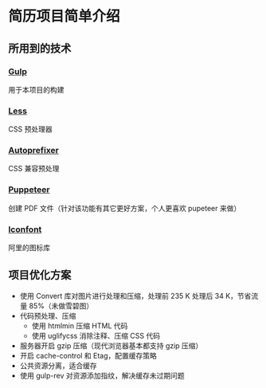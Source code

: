 # 简历项目简单介绍

## 所用到的技术

### [Gulp](https://gulpjs.com/)

用于本项目的构建

### [Less](http://lesscss.org/)

CSS 预处理器

### [Autoprefixer](https://www.npmjs.com/package/autoprefixer)

CSS 兼容预处理

### [Puppeteer](https://github.com/GoogleChrome/puppeteer)

创建 PDF 文件（针对该功能有其它更好方案，个人更喜欢 pupeteer 来做）

### [Iconfont](http://www.iconfont.cn/)

阿里的图标库

## 项目优化方案

- 使用 Convert 库对图片进行处理和压缩，处理前 235 K 处理后 34 K，节省流量 85%（未做雪碧图）
- 代码预处理、压缩
  - 使用 htmlmin 压缩 HTML 代码
  - 使用 uglifycss 消除注释、压缩 CSS 代码
- 服务器开启 gzip 压缩（现代浏览器基本都支持 gzip 压缩）
- 开启 cache-control 和 Etag，配置缓存策略
- 公共资源分离，适合缓存
- 使用 gulp-rev 对资源添加指纹，解决缓存未过期问题
